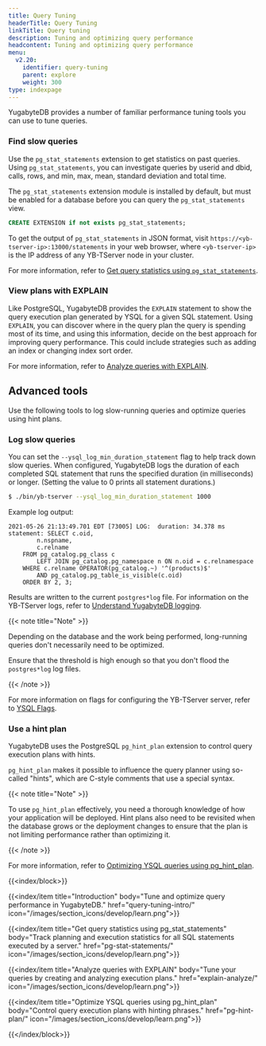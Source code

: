 ```yaml
---
title: Query Tuning
headerTitle: Query Tuning
linkTitle: Query tuning
description: Tuning and optimizing query performance
headcontent: Tuning and optimizing query performance
menu:
  v2.20:
    identifier: query-tuning
    parent: explore
    weight: 300
type: indexpage
---
```


YugabyteDB provides a number of familiar performance tuning tools you can use to tune queries.

### Find slow queries

Use the `pg_stat_statements` extension to get statistics on past queries. Using `pg_stat_statements`, you can investigate queries by userid and dbid, calls, rows, and min, max, mean, standard deviation and total time.

The `pg_stat_statements` extension module is installed by default, but must be enabled for a database before you can query the `pg_stat_statements` view.

```sql
CREATE EXTENSION if not exists pg_stat_statements;
```

To get the output of `pg_stat_statements` in JSON format, visit `https://<yb-tserver-ip>:13000/statements` in your web browser, where `<yb-tserver-ip>` is the IP address of any YB-TServer node in your cluster.

For more information, refer to [Get query statistics using `pg_stat_statements`](./pg-stat-statements).

### View plans with EXPLAIN

Like PostgreSQL, YugabyteDB provides the `EXPLAIN` statement to show the query execution plan generated by YSQL for a given SQL statement. Using `EXPLAIN`, you can discover where in the query plan the query is spending most of its time, and using this information, decide on the best approach for improving query performance. This could include strategies such as adding an index or changing index sort order.

For more information, refer to [Analyze queries with EXPLAIN](./explain-analyze).

## Advanced tools

Use the following tools to log slow-running queries and optimize queries using hint plans.

### Log slow queries

You can set the `--ysql_log_min_duration_statement` flag to help track down slow queries. When configured, YugabyteDB logs the duration of each completed SQL statement that runs the specified duration (in milliseconds) or longer. (Setting the value to 0 prints all statement durations.)

```sh
$ ./bin/yb-tserver --ysql_log_min_duration_statement 1000
```

Example log output:

```output
2021-05-26 21:13:49.701 EDT [73005] LOG:  duration: 34.378 ms  statement: SELECT c.oid,
        n.nspname,
        c.relname
    FROM pg_catalog.pg_class c
        LEFT JOIN pg_catalog.pg_namespace n ON n.oid = c.relnamespace
    WHERE c.relname OPERATOR(pg_catalog.~) '^(products)$'
        AND pg_catalog.pg_table_is_visible(c.oid)
    ORDER BY 2, 3;
```

Results are written to the current `postgres*log` file. For information on the YB-TServer logs, refer to [Understand YugabyteDB logging](/preview/explore/observability/logging/).

{{< note title="Note" >}}

Depending on the database and the work being performed, long-running queries don't necessarily need to be optimized.

Ensure that the threshold is high enough so that you don't flood the `postgres*log` log files.

{{< /note >}}

For more information on flags for configuring the YB-TServer server, refer to [YSQL Flags](../../reference/configuration/yb-tserver/#ysql-flags).

### Use a hint plan

YugabyteDB uses the PostgreSQL `pg_hint_plan` extension to control query execution plans with hints.

`pg_hint_plan` makes it possible to influence the query planner using so-called "hints", which are C-style comments that use a special syntax.

{{< note title="Note" >}}

To use `pg_hint_plan` effectively, you need a thorough knowledge of how your application will be deployed. Hint plans also need to be revisited when the database grows or the deployment changes to ensure that the plan is not limiting performance rather than optimizing it.

{{< /note >}}

For more information, refer to [Optimizing YSQL queries using pg_hint_plan](./pg-hint-plan).

{{<index/block>}}

  {{<index/item
    title="Introduction"
    body="Tune and optimize query performance in YugabyteDB."
    href="query-tuning-intro/"
    icon="/images/section_icons/develop/learn.png">}}

  {{<index/item
    title="Get query statistics using pg_stat_statements"
    body="Track planning and execution statistics for all SQL statements executed by a server."
    href="pg-stat-statements/"
    icon="/images/section_icons/develop/learn.png">}}

  {{<index/item
    title="Analyze queries with EXPLAIN"
    body="Tune your queries by creating and analyzing execution plans."
    href="explain-analyze/"
    icon="/images/section_icons/develop/learn.png">}}

  {{<index/item
    title="Optimize YSQL queries using pg_hint_plan"
    body="Control query execution plans with hinting phrases."
    href="pg-hint-plan/"
    icon="/images/section_icons/develop/learn.png">}}

{{</index/block>}}
